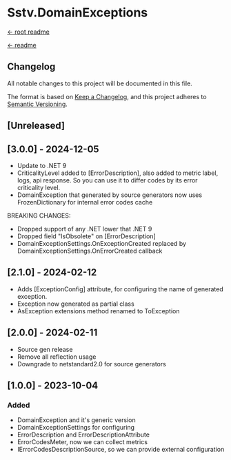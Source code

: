 Sstv.DomainExceptions
=============

[<- root readme](./../README.md)

[<- readme](./README.md)

## Changelog

All notable changes to this project will be documented in this file.

The format is based on [Keep a Changelog](https://keepachangelog.com/en/1.0.0/),
and this project adheres to [Semantic Versioning](https://semver.org/spec/v2.0.0.html).

## [Unreleased]

## [3.0.0] - 2024-12-05

- Update to .NET 9
- CriticalityLevel added to [ErrorDescription], also added to metric label, logs, api response. So you can use it to differ codes by its error criticality level.
- DomainException that generated by source generators now uses FrozenDictionary for internal error codes cache

BREAKING CHANGES: 
- Dropped support of any .NET lower that .NET 9
- Dropped field "IsObsolete" on [ErrorDescription]
- DomainExceptionSettings.OnExceptionCreated replaced by DomainExceptionSettings.OnErrorCreated callback

## [2.1.0] - 2024-02-12

- Adds [ExceptionConfig] attribute, for configuring the name of generated exception.
- Exception now generated as partial class
- AsException extensions method renamed to ToException

## [2.0.0] - 2024-02-11

- Source gen release
- Remove all reflection usage
- Downgrade to netstandard2.0 for source generators


## [1.0.0] - 2023-10-04

### Added

- DomainException and it's generic version
- DomainExceptionSettings for configuring
- ErrorDescription and ErrorDescriptionAttribute
- ErrorCodesMeter, now we can collect metrics
- IErrorCodesDescriptionSource, so we can provide external configuration
